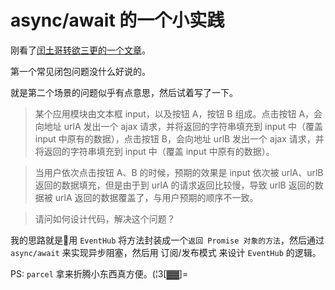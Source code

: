 # async/await 的一个小实践

刚看了[闰土哥转欲三更的一个文章](https://mp.weixin.qq.com/s?__biz=MzIyNDg5MzM4Ng==&mid=2247483995&idx=1&sn=cdd0e8555b06d19d5c0b6c0774b00d7b&chksm=e80942fedf7ecbe8ee32a2fc42bec9a539e7775e24fa10ada367d806b62e992c43beec2791b0&mpshare=1&scene=23&srcid=1212uKo3Hnhg255DxE8Aafwf#rd)。

第一个常见闭包问题没什么好说的。

就是第二个场景的问题似乎有点意思，然后试着写了一下。

> 某个应用模块由文本框 input，以及按钮 A，按钮 B 组成。点击按钮 A，会向地址 urlA 发出一个 ajax 请求，并将返回的字符串填充到 input 中（覆盖 input 中原有的数据），点击按钮 B，会向地址 urlB 发出一个 ajax 请求，并将返回的字符串填充到 input 中（覆盖 input 中原有的数据）。

> 当用户依次点击按钮 A、B 的时候，预期的效果是 input 依次被 urlA、urlB 返回的数据填充，但是由于到 urlA 的请求返回比较慢，导致 urlB 返回的数据被 urlA 返回的数据覆盖了，与用户预期的顺序不一致。

> 请问如何设计代码，解决这个问题？

我的思路就是用 `EventHub` 将方法封装成一个`返回 Promise 对象的方法`，然后通过 `async/await` 来实现异步阻塞，然后用 订阅/发布模式 来设计 `EventHub` 的逻辑。

PS: `parcel` 拿来折腾小东西真方便。(¦3[▓▓]=